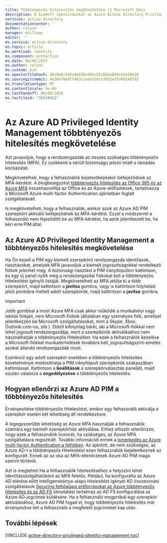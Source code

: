 ```yaml
---
title: Többtényezős hitelesítés megkövetelése |} Microsoft Docs
description: A kiemelt identitásokat az Azure Active Directory Privileged Identity Management bővítmény megtudhatja, hogyan többtényezős hitelesítést (MFA).
services: active-directory
documentationcenter: ''
author: rolyon
manager: mtillman
editor: ''
ms.service: active-directory
ms.topic: article
ms.workload: identity
ms.component: protection
ms.date: 06/06/2017
ms.author: rolyon
ms.custom: pim
ms.openlocfilehash: d0a9abc145a4d108e48bc81cbb6a849c62e5862b
ms.sourcegitcommit: 4e36ef0edff463c1edc51bce7832e75760248f82
ms.translationtype: MT
ms.contentlocale: hu-HU
ms.lasthandoff: 06/08/2018
ms.locfileid: "35234012"
---
```

# <a name="how-to-require-mfa-in-azure-ad-privileged-identity-management"></a>Az Azure AD Privileged Identity Management többtényezős hitelesítés megkövetelése
Azt javasoljuk, hogy a rendszergazdák az összes szükséges többtényezős hitelesítés (MFA). Ez csökkenti a sérült biztonságú jelszó miatt a támadás kockázatát.

Megkövetelheti, hogy a felhasználók bejelentkezéskor befejeződnek az MFA-kérdést. A blogbejegyzést [többtényezős hitelesítés az Office 365 és az Azure MFA](https://blogs.technet.microsoft.com/ad/2014/02/11/mfa-for-office-365-and-mfa-for-azure/) összehasonlítja az Office és az Azure-előfizetések, tartalmazza a Microsoft Azure multi-factor Authentication ajánlatban foglalt szolgáltatásait.

Is megkövetelheti, hogy a felhasználók, amikor azok az Azure AD PIM szerepkört aktiváló befejeződnek az MFA-kérdést. Ezzel a módszerrel a felhasználó nem fejeződött be az MFA-kérdést, ha azok jelentkezett be, ha kéri erre PIM által.

## <a name="requiring-mfa-in-azure-ad-privileged-identity-management"></a>Az Azure AD Privileged Identity Management a többtényezős hitelesítés megkövetelése
Ha Ön kezeli a PIM egy kiemelt szerepkörű rendszergazda identitások, riasztásokat, amelyek MFA javasoljuk a kiemelt jogosultságokkal rendelkező fiókok jelenhet meg. A biztonsági riasztást a PIM irányítópulton kattintson, és egy új panel nyílik meg a rendszergazdai fiókokat kell a többtényezős Hitelesítést igénylő listáját.  Megkövetelheti az MFA jelölje ki a több szerepkört, majd kattintson a **javítsa** gombra, vagy is kattintson folytatást jelző pontokra mellett adott szerepkörök, majd kattintson a **javítsa** gombra.

> [!IMPORTANT]
> Jobb gombbal a most Azure MFA csak akkor működik a munkahelyi vagy iskolai fiókjait, nem Microsoft-fiókok (általában egy személyes fiók, amellyel jelentkezzen be Microsoft-szolgáltatásokat, mint a Skype, Xbox, Outlook.com-os, stb.). Ebből kifolyólag bárki, aki a Microsoft-fiókkal nem lehet jogosult rendszergazdája, mert a szerepkörök aktiválásához nem használhatják a többtényezős Hitelesítést. Ha ezek a felhasználók kezelése a Microsoft-fiókkal munkaterhelések továbbra kell, jogosultságszint-emelés azokat állandó rendszergazdák most.
> 
> 

Ezenkívül egy adott szerepkör esetében a többtényezős hitelesítés követelménye módosíthatja a PIM irányítópult szerepkörök szakaszában kattintással. Kattintson a **beállítások** a szerepkörválasztás paneljét, majd ezután válassza a **engedélyezése** a többtényezős hitelesítés.

## <a name="how-azure-ad-pim-validates-mfa"></a>Hogyan ellenőrzi az Azure AD PIM a többtényezős hitelesítés
Érvényesítése többtényezős Hitelesítést, amikor egy felhasználó aktiválja a szerepkör esetén két lehetőség áll rendelkezésre.

A legegyszerűbb lehetőség az Azure MFA használják a felhasználók számára egy kiemelt szerepkörhöz aktiválása. Ehhez először ellenőrizze, hogy ezek a felhasználók licencét, ha szükséges, az Azure MFA szolgáltatásra regisztrált. További információt ennek a [Ismerkedés az Azure multi-factor Authentication a felhőben](authentication/howto-mfa-getstarted.md). Az ajánlott, de nem szükséges, az Azure AD-t a többtényezős Hitelesítést ezen felhasználók bejelentkeznek az konfigurált. Ennek az az oka az MFA-ellenőrzések Azure AD PIM maga szerint történik.

Azt is megteheti Ha a felhasználók hitelesítéséhez a helyszíni lehet Identitásszolgáltatóként az MFA felelős. Például, ha konfigurálta az Azure AD elérése előtt intelligenskártya-alapú hitelesítést igényel AD összevonási szolgáltatások [Securing felhőalapú erőforrásokat az Azure többtényezős hitelesítés és az AD FS](authentication/howto-mfa-adfs.md) útmutatást tartalmaz az AD FS konfigurálása az Azure AD-jogcímek küldésére. Ha a felhasználó megpróbál egy szerepkör aktiválásához, Azure AD PIM fogad el, hogy többtényezős hitelesítés már érvényesítve lett a felhasználó a megfelelő jogcímeket kap után.

<!--Every topic should have next steps and links to the next logical set of content to keep the customer engaged-->
## <a name="next-steps"></a>További lépések
[!INCLUDE [active-directory-privileged-identity-management-toc](../../includes/active-directory-privileged-identity-management-toc.md)]

